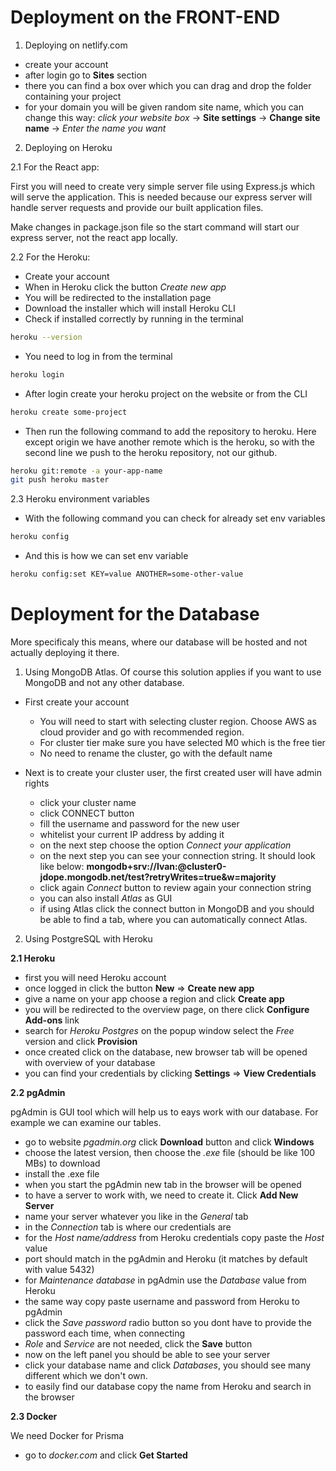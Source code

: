 # Deployment on the FRONT-END

1. Deploying on netlify.com

- create your account
- after login go to **Sites** section
- there you can find a box over which you can drag and drop the folder containing your project
- for your domain you will be given random site name, which you can change this way: _click your website box_ -> **Site settings** -> **Change site name** -> _Enter the name you want_

2. Deploying on Heroku

2.1 For the React app:

First you will need to create very simple server file using Express.js which will serve the application. This is needed because our express server will handle server requests and provide our built application files.

Make changes in package.json file so the start command will start our express server, not the react app locally.

2.2 For the Heroku:

- Create your account
- When in Heroku click the button _Create new app_
- You will be redirected to the installation page
- Download the installer which will install Heroku CLI
- Check if installed correctly by running in the terminal

```bash
heroku --version
```

- You need to log in from the terminal

```bash
heroku login
```

- After login create your heroku project on the website or from the CLI

```bash
heroku create some-project
```

- Then run the following command to add the repository to heroku. Here except origin we have another remote which is the heroku, so with the second line we push to the heroku repository, not our github.

```bash
heroku git:remote -a your-app-name
git push heroku master
```

2.3 Heroku environment variables

- With the following command you can check for already set env variables

```bash
heroku config
```

- And this is how we can set env variable

```bash
heroku config:set KEY=value ANOTHER=some-other-value
```

# Deployment for the Database

More specificaly this means, where our database will be hosted and not actually deploying it there.

1. Using MongoDB Atlas. Of course this solution applies if you want to use MongoDB and not any other database.

- First create your account

  - You will need to start with selecting cluster region. Choose AWS as cloud provider and go with recommended region.
  - For cluster tier make sure you have selected M0 which is the free tier
  - No need to rename the cluster, go with the default name

- Next is to create your cluster user, the first created user will have admin rights
  - click your cluster name
  - click CONNECT button
  - fill the username and password for the new user
  - whitelist your current IP address by adding it
  - on the next step choose the option _Connect your application_
  - on the next step you can see your connection string. It should look like below:
    **mongodb+srv://Ivan:<password>@cluster0-jdope.mongodb.net/test?retryWrites=true&w=majority**
  - click again _Connect_ button to review again your connection string
  - you can also install _Atlas_ as GUI
  - if using Atlas click the connect button in MongoDB and you should be able to find a tab, where you can automatically connect Atlas.

2. Using PostgreSQL with Heroku

**2.1 Heroku**

- first you will need Heroku account
- once logged in click the button **New** => **Create new app**
- give a name on your app choose a region and click **Create app**
- you will be redirected to the overview page, on there click **Configure Add-ons** link
- search for _Heroku Postgres_ on the popup window select the _Free_ version and click **Provision**
- once created click on the database, new browser tab will be opened with overview of your database
- you can find your credentials by clicking **Settings** => **View Credentials**

**2.2 pgAdmin**

pgAdmin is GUI tool which will help us to eays work with our database. For example we can examine our tables.

- go to website _pgadmin.org_ click **Download** button and click **Windows**
- choose the latest version, then choose the _.exe_ file (should be like 100 MBs) to download
- install the .exe file
- when you start the pgAdmin new tab in the browser will be opened
- to have a server to work with, we need to create it. Click **Add New Server**
- name your server whatever you like in the _General_ tab
- in the _Connection_ tab is where our credentials are
- for the _Host name/address_ from Heroku credentials copy paste the _Host_ value
- port should match in the pgAdmin and Heroku (it matches by default with value 5432)
- for _Maintenance database_ in pgAdmin use the _Database_ value from Heroku
- the same way copy paste username and password from Heroku to pgAdmin
- click the _Save password_ radio button so you dont have to provide the password each time, when connecting
- _Role_ and _Service_ are not needed, click the **Save** button
- now on the left panel you should be able to see your server
- click your database name and click _Databases_, you should see many different which we don't own.
- to easily find our database copy the name from Heroku and search in the browser

**2.3 Docker**

We need Docker for Prisma

- go to _docker.com_ and click **Get Started**
